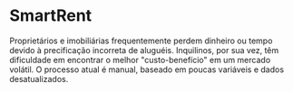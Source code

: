 # SmartRent
Proprietários e imobiliárias frequentemente perdem dinheiro ou tempo devido à precificação incorreta de aluguéis. Inquilinos, por sua vez, têm dificuldade em encontrar o melhor "custo-benefício" em um mercado volátil. O processo atual é manual, baseado em poucas variáveis e dados desatualizados.
